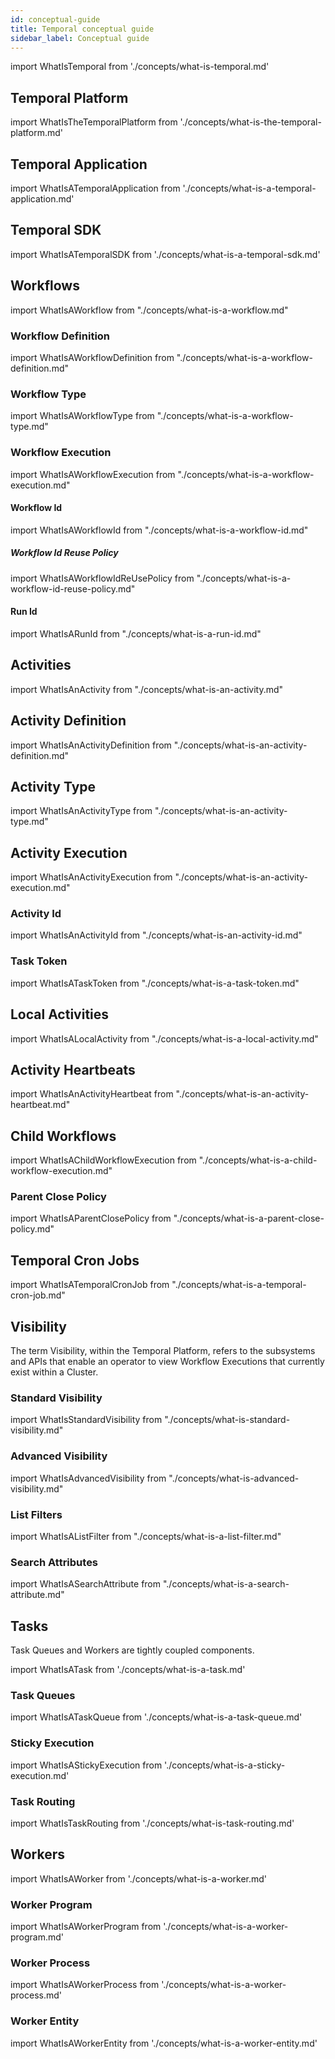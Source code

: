 ```yaml
---
id: conceptual-guide
title: Temporal conceptual guide
sidebar_label: Conceptual guide
---
```


import WhatIsTemporal from './concepts/what-is-temporal.md'

<WhatIsTemporal/>

## Temporal Platform

import WhatIsTheTemporalPlatform from './concepts/what-is-the-temporal-platform.md'

<WhatIsTheTemporalPlatform/>

## Temporal Application

import WhatIsATemporalApplication from './concepts/what-is-a-temporal-application.md'

<WhatIsATemporalApplication/>

## Temporal SDK

import WhatIsATemporalSDK from './concepts/what-is-a-temporal-sdk.md'

<WhatIsATemporalSDK/>

## Workflows

import WhatIsAWorkflow from "./concepts/what-is-a-workflow.md"

<WhatIsAWorkflow/>

### Workflow Definition

import WhatIsAWorkflowDefinition from "./concepts/what-is-a-workflow-definition.md"

<WhatIsAWorkflowDefinition/>

### Workflow Type

import WhatIsAWorkflowType from "./concepts/what-is-a-workflow-type.md"

<WhatIsAWorkflowType/>

### Workflow Execution

import WhatIsAWorkflowExecution from "./concepts/what-is-a-workflow-execution.md"

<WhatIsAWorkflowExecution/>

#### Workflow Id

import WhatIsAWorkflowId from "./concepts/what-is-a-workflow-id.md"

<WhatIsAWorkflowId/>

##### Workflow Id Reuse Policy

import WhatIsAWorkflowIdReUsePolicy from "./concepts/what-is-a-workflow-id-reuse-policy.md"

<WhatIsAWorkflowIdReUsePolicy/>

#### Run Id

import WhatIsARunId from "./concepts/what-is-a-run-id.md"

<WhatIsARunId/>

## Activities

import WhatIsAnActivity from "./concepts/what-is-an-activity.md"

<WhatIsAnActivity/>

## Activity Definition

import WhatIsAnActivityDefinition from "./concepts/what-is-an-activity-definition.md"

<WhatIsAnActivityDefinition/>

## Activity Type

import WhatIsAnActivityType from "./concepts/what-is-an-activity-type.md"

<WhatIsAnActivityType/>

## Activity Execution

import WhatIsAnActivityExecution from "./concepts/what-is-an-activity-execution.md"

<WhatIsAnActivityExecution/>

### Activity Id

import WhatIsAnActivityId from "./concepts/what-is-an-activity-id.md"

<WhatIsAnActivityId/>

### Task Token

import WhatIsATaskToken from "./concepts/what-is-a-task-token.md"

<WhatIsATaskToken/>

## Local Activities

import WhatIsALocalActivity from "./concepts/what-is-a-local-activity.md"

<WhatIsALocalActivity/>

## Activity Heartbeats

import WhatIsAnActivityHeartbeat from "./concepts/what-is-an-activity-heartbeat.md"

<WhatIsAnActivityHeartbeat/>

## Child Workflows

import WhatIsAChildWorkflowExecution from "./concepts/what-is-a-child-workflow-execution.md"

<WhatIsAChildWorkflowExecution/>

### Parent Close Policy

import WhatIsAParentClosePolicy from "./concepts/what-is-a-parent-close-policy.md"

<WhatIsAParentClosePolicy/>

## Temporal Cron Jobs

import WhatIsATemporalCronJob from "./concepts/what-is-a-temporal-cron-job.md"

<WhatIsATemporalCronJob/>

## Visibility

The term Visibility, within the Temporal Platform, refers to the subsystems and APIs that enable an operator to view Workflow Executions that currently exist within a Cluster.

### Standard Visibility

import WhatIsStandardVisibility from "./concepts/what-is-standard-visibility.md"

<WhatIsStandardVisibility/>

### Advanced Visibility

import WhatIsAdvancedVisibility from "./concepts/what-is-advanced-visibility.md"

<WhatIsAdvancedVisibility/>

### List Filters

import WhatIsAListFilter from "./concepts/what-is-a-list-filter.md"

<WhatIsAListFilter/>

### Search Attributes

import WhatIsASearchAttribute from "./concepts/what-is-a-search-attribute.md"

<WhatIsASearchAttribute/>

## Tasks

Task Queues and Workers are tightly coupled components.

import WhatIsATask from './concepts/what-is-a-task.md'

<WhatIsATask/>

### Task Queues

import WhatIsATaskQueue from './concepts/what-is-a-task-queue.md'

<WhatIsATaskQueue/>

### Sticky Execution

import WhatIsAStickyExecution from './concepts/what-is-a-sticky-execution.md'

<WhatIsAStickyExecution/>

### Task Routing

import WhatIsTaskRouting from './concepts/what-is-task-routing.md'

<WhatIsTaskRouting/>

## Workers

import WhatIsAWorker from './concepts/what-is-a-worker.md'

<WhatIsAWorker/>

### Worker Program

import WhatIsAWorkerProgram from './concepts/what-is-a-worker-program.md'

<WhatIsAWorkerProgram/>

### Worker Process

import WhatIsAWorkerProcess from './concepts/what-is-a-worker-process.md'

<WhatIsAWorkerProcess/>

### Worker Entity

import WhatIsAWorkerEntity from './concepts/what-is-a-worker-entity.md'

<WhatIsAWorkerEntity/>
